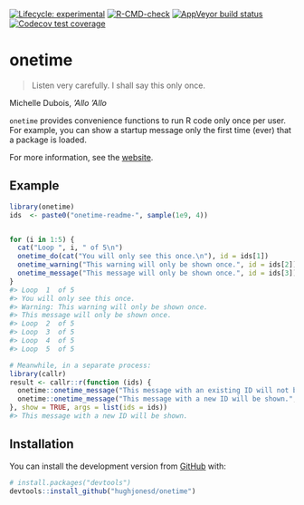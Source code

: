 
<!-- README.md is generated from README.Rmd. Please edit that file -->
<!-- badges: start -->

[![Lifecycle:
experimental](https://img.shields.io/badge/lifecycle-experimental-orange.svg)](https://lifecycle.r-lib.org/articles/stages.html#experimental)
[![R-CMD-check](https://github.com/hughjonesd/onetime/actions/workflows/R-CMD-check.yaml/badge.svg)](https://github.com/hughjonesd/onetime/actions/workflows/R-CMD-check.yaml)
[![AppVeyor build
status](https://ci.appveyor.com/api/projects/status/github/hughjonesd/onetime?branch=master&svg=true)](https://ci.appveyor.com/project/hughjonesd/onetime)
[![Codecov test
coverage](https://codecov.io/gh/hughjonesd/onetime/branch/master/graph/badge.svg)](https://app.codecov.io/gh/hughjonesd/onetime?branch=master)
<!-- badges: end -->

# onetime

> Listen very carefully. I shall say this only once.

Michelle Dubois, *’Allo ’Allo*

`onetime` provides convenience functions to run R code only once per
user. For example, you can show a startup message only the first time
(ever) that a package is loaded.

For more information, see the
[website](https://hughjonesd.github.io/onetime).

## Example

``` r
library(onetime)
ids  <- paste0("onetime-readme-", sample(1e9, 4))


for (i in 1:5) {
  cat("Loop ", i, " of 5\n")
  onetime_do(cat("You will only see this once.\n"), id = ids[1])
  onetime_warning("This warning will only be shown once.", id = ids[2])
  onetime_message("This message will only be shown once.", id = ids[3])
}
#> Loop  1  of 5
#> You will only see this once.
#> Warning: This warning will only be shown once.
#> This message will only be shown once.
#> Loop  2  of 5
#> Loop  3  of 5
#> Loop  4  of 5
#> Loop  5  of 5

# Meanwhile, in a separate process:
library(callr)
result <- callr::r(function (ids) {
  onetime::onetime_message("This message with an existing ID will not be shown.", id = ids[1])
  onetime::onetime_message("This message with a new ID will be shown.", id = ids[4])
}, show = TRUE, args = list(ids = ids))
#> This message with a new ID will be shown.
```

## Installation

You can install the development version from
[GitHub](https://github.com/) with:

``` r
# install.packages("devtools")
devtools::install_github("hughjonesd/onetime")
```
